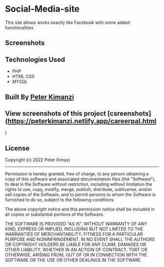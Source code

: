 # Social-Media-site
This site allows works exactly like Facebook with some added functionalities 

## Screenshots

## Technologies Used
* PHP
* HTML CSS
* MYSQL

## Built By [Peter Kimanzi](https://github.com/peter-kimanzi)

## View screenshots of this project [csreenshots](https://peterkimanzi.netlify.app/careerpal.html
) 

## License

Copyright (c) 2022 Peter Kimazi

------------

Permission is hereby granted, free of charge, to any person obtaining a copy of this software and associated documentation files (the "Software"), to deal in the Software without restriction, including without limitation the rights to use, copy, modify, merge, publish, distribute, sublicense, and/or sell copies of the Software, and to permit persons to whom the Software is furnished to do so, subject to the following conditions:

The above copyright notice and this permission notice shall be included in all copies or substantial portions of the Software.

THE SOFTWARE IS PROVIDED "AS IS", WITHOUT WARRANTY OF ANY KIND, EXPRESS OR IMPLIED, INCLUDING BUT NOT LIMITED TO THE WARRANTIES OF MERCHANTABILITY, FITNESS FOR A PARTICULAR PURPOSE AND NONINFRINGEMENT. IN NO EVENT SHALL THE AUTHORS OR COPYRIGHT HOLDERS BE LIABLE FOR ANY CLAIM, DAMAGES OR OTHER LIABILITY, WHETHER IN AN ACTION OF CONTRACT, TORT OR OTHERWISE, ARISING FROM, OUT OF OR IN CONNECTION WITH THE SOFTWARE OR THE USE OR OTHER DEALINGS IN THE SOFTWARE.
